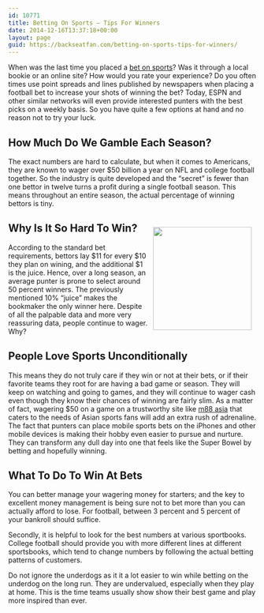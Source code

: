 ```yaml
---
id: 10771
title: Betting On Sports – Tips For Winners
date: 2014-12-16T13:37:18+00:00
layout: page
guid: https://backseatfan.com/betting-on-sports-tips-for-winners/
---
```


<div class="entry">
  <p>
    When was the last time you placed a <a href="http://gizmodo.com/5911582/how-to-bet-on-sports-online">bet on sports</a>? Was it through a local bookie or an online site? How would you rate your experience? Do you often times use point spreads and lines published by newspapers when placing a football bet to increase your shots of winning the bet? Today, ESPN and other similar networks will even provide interested punters with the best picks on a weekly basis. So you have quite a few options at hand and no reason not to try your luck.
  </p>

  <h2>
    How Much Do We Gamble Each Season?
  </h2>

  <p>
    The exact numbers are hard to calculate, but when it comes to Americans, they are known to wager over $50 billion a year on NFL and college football together. So the industry is quite developed and the &ldquo;secret&rdquo; is fewer than one bettor in twelve turns a profit during a single football season. This means throughout an entire season, the actual percentage of winning bettors is tiny.
  </p>

  <h2>
    Why Is It So Hard To Win?<img alt="" src="http://image.shutterstock.com/display_pic_with_logo/1463006/213828499/stock-vector-betting-gold-badge-213828499.jpg" style="float:right;height:209px;margin:10px;width:200px" />
  </h2>

  <p>
    According to the standard bet requirements, bettors lay $11 for every $10 they plan on wining, and the additional $1 is the juice. Hence, over a long season, an average punter is prone to select around 50 percent winners. The previously mentioned 10% &ldquo;juice&rdquo; makes the bookmaker the only winner here. Despite of all the palpable data and more very reassuring data, people continue to wager. Why?
  </p>

  <h2>
    People Love Sports Unconditionally
  </h2>

  <p>
    This means they do not truly care if they win or not at their bets, or if their favorite teams they root for are having a bad game or season. They will keep on watching and going to games, and they will continue to wager cash even though they know their chances of winning are fairly slim. As a matter of fact, wagering $50 on a game on a trustworthy site like <a href="http://88ms88.info/">m88 asia</a> that caters to the needs of Asian sports fans will add an extra rush of adrenaline. The fact that punters can place mobile sports bets on the iPhones and other mobile devices is making their hobby even easier to pursue and nurture. They can transform any dull day into one that feels like the Super Bowel by betting and hopefully winning.
  </p>

  <h2>
    What To Do To Win At Bets
  </h2>

  <p>
    You can better manage your wagering money for starters; and the key to excellent money management is being sure not to bet more than you can actually afford to lose. For football, between 3 percent and 5 percent of your bankroll should suffice.
  </p>

  <p>
    Secondly, it is helpful to look for the best numbers at various sportbooks. College football should provide you with more different lines at different sportsbooks, which tend to change numbers by following the actual betting patterns of customers.
  </p>

  <p>
    Do not ignore the underdogs as it it a lot easier to win while betting on the underdog on the long run. They are undervalued, especially when they play at home. This is the time teams usually show show their best game and play more inspired than ever.
  </p>
</div>
